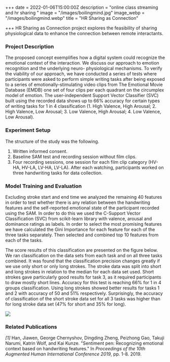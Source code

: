 +++
date = 2022-01-06T15:00:00Z
description = "online class streaming and hr sharing "
image = "/images/boilingmind.jpg"
image_webp = "/images/boilingmind.webp"
title = "HR Sharing as Connection"

+++
HR Sharing as Connection project explores the feasibility of sharing physiological data to enhance the connection between remote interactants. 

### Project Description

The proposed concept exemplifies how a digital system could recognize the emotional context of the interaction. We discuss our approach to emotion recognition and the underlying neuro- physiological mechanisms. To verify the viability of our approach, we have conducted a series of tests where participants were asked to perform simple writing tasks after being exposed to a series of emotionally-stimulating video clips from The Emotional Movie Database (EMDB) one set of four clips per each quadrant on the circumplex model of emotion. The user-independent Support Vector Classifier (SVC) built using the recorded data shows up to 66% accuracy for certain types of writing tasks for 1 in 4 classification (1. High Valence, High Arousal; 2. High Valence, Low Arousal; 3. Low Valence, High Arousal; 4. Low Valence, Low Arousal).

### Experiment Setup

The structure of the study was the following.

1. Written informed consent.
2. Baseline SAM test and recording session without film clips.
3. Four recording sessions, one session for each film clip category (HV-HA, HV-LA, LV-HA, LV-LA). After each watching, participants worked on three handwriting tasks for data collection.

### Model Training and Evaluation

Excluding stroke start and end time we analyzed the remaining 40 features in order to test whether there is any relation between the handwriting features and the self-reported emotional state of the participant recorded using the SAM. In order to do this we used the C-Support Vector Classification (SVC) from scikit-learn library with valence, arousal and dominance ratings as labels. In order to select the most promising features we have calculated the Gini Importance for each feature for each of the three tasks separately. Then selected and combined top 10 features from each of the tasks.

The score results of this classification are presented on the figure below. We ran classification on the data sets from each task and on all three tasks combined. It was found that the classification precision changes greatly if we use only short or only long strokes. The stroke data was split into short and long strokes in relation to the median for each data set used. Short strokes gave particularly good results for task 3, as it required participants to draw mostly short lines. Accuracy for this test is reaching 66% for 1 in 4 groups classification. Using long strokes showed better results for tasks 1 and 2 with accuracy of 50 and 51% respectively. Surprisingly, the accuracy of classification of the short stroke data set for all 3 tasks was higher than for long stroke data set (47% for short and 35% for long).

![](/images/independent.jpg)

### Related Publications

_\[1\]_ Han, Jiawen, George Chernyshov, Dingding Zheng, Peizhong Gao, Takuji Narumi, Katrin Wolf, and Kai Kunze. "Sentiment pen: Recognizing emotional context based on handwriting features." In _Proceedings of the 10th Augmented Human International Conference 2019_, pp. 1-8. 2019.